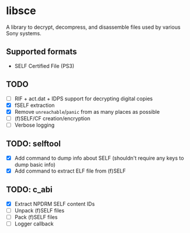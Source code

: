 # libsce

A library to decrypt, decompress, and disassemble files used by various Sony systems.

## Supported formats

- SELF Certified File (PS3)

## TODO

- [ ] RIF + act.dat + IDPS support for decrypting digital copies
- [x] fSELF extraction
- [x] Remove `unreachable`/`panic` from as many places as possible
- [ ] (f)SELF/CF creation/encryption
- [ ] Verbose logging

## TODO: selftool

- [x] Add command to dump info about SELF (shouldn't require any keys to dump basic info)
- [x] Add command to extract ELF file from (f)SELF

## TODO: c_abi

- [x] Extract NPDRM SELF content IDs
- [ ] Unpack (f)SELF files
- [ ] Pack (f)SELF files
- [ ] Logger callback
